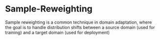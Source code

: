 # Sample-Reweighting
Sample reweighting is a common technique in domain adaptation, where the goal is to handle distribution shifts between a source domain (used for training) and a target domain (used for deployment)
